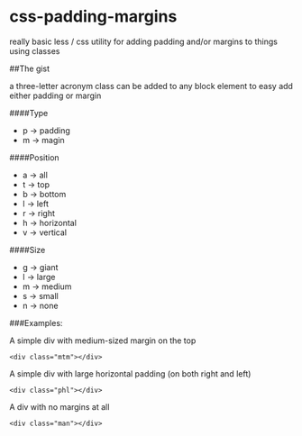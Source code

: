 css-padding-margins
====================

really basic less / css utility for adding padding and/or margins to things using classes

##The gist

a three-letter acronym class can be added to any block element to easy add either padding or margin

####Type
* p -> padding
* m -> magin

####Position
* a -> all
* t -> top
* b -> bottom
* l -> left
* r -> right
* h -> horizontal
* v -> vertical

####Size
* g -> giant
* l -> large
* m -> medium
* s -> small
* n -> none

###Examples:

A simple div with medium-sized margin on the top
```
<div class="mtm"></div>
```

A simple div with large horizontal padding (on both right and left)
```
<div class="phl"></div>
```

A div with no margins at all
```
<div class="man"></div>
```